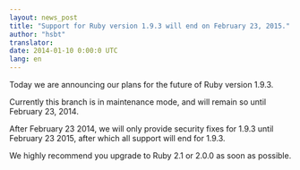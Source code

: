 ```yaml
---
layout: news_post
title: "Support for Ruby version 1.9.3 will end on February 23, 2015."
author: "hsbt"
translator:
date: 2014-01-10 0:00:0 UTC
lang: en
---
```


Today we are announcing our plans for the future of Ruby version 1.9.3.

Currently this branch is in maintenance mode, and will remain so until February 23, 2014.

After February 23 2014, we will only provide security fixes for 1.9.3 until February 23 2015, after which all support will end for 1.9.3.

We highly recommend you upgrade to Ruby 2.1 or 2.0.0 as soon as possible.
